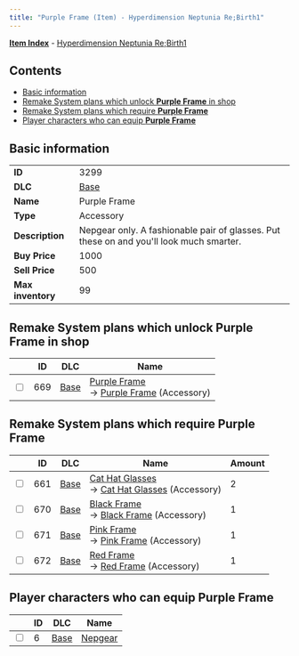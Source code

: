 ```yaml
---
title: "Purple Frame (Item) - Hyperdimension Neptunia Re;Birth1"
---
```


[**Item Index**](/neptunia/rb1/item/index.html) - [Hyperdimension Neptunia Re;Birth1](/neptunia/rb1)

## Contents

- [Basic information](#basic-information)
- [Remake System plans which unlock **Purple Frame** in shop](#remake-system-plans-which-unlock-purple-frame-in-shop)
- [Remake System plans which require **Purple Frame**](#remake-system-plans-which-require-purple-frame)
- [Player characters who can equip **Purple Frame**](#player-characters-who-can-equip-purple-frame)

## Basic information

|   |   |
| -- | -- |
| **ID** | 3299 |
| **DLC** | [Base](/neptunia/rb1/dlc/1-base.html) |
| **Name** | Purple Frame |
| **Type** | Accessory |
| **Description** | Nepgear only. A fashionable pair of glasses. Put these on and you'll look much smarter. |
| **Buy Price** | 1000 |
| **Sell Price** | 500 |
| **Max inventory** | 99 |

## Remake System plans which unlock **Purple Frame** in shop

|    | ID | DLC | Name |
| -- | -- | --- | ---- |
| <input type="checkbox" id="rb1-remake-1-669" class="trackbox" /> | 669 | [Base](/neptunia/rb1/dlc/1-base.html) | [Purple Frame](/neptunia/rb1/remake/1-669-purple-frame.html)<br />→ [Purple Frame](/neptunia/rb1/item/1-3299-purple-frame.html) (Accessory) |

## Remake System plans which require **Purple Frame**

|    | ID | DLC | Name | Amount |
| -- | -- | --- | ---- | ------ |
| <input type="checkbox" id="rb1-remake-1-661" class="trackbox" /> | 661 | [Base](/neptunia/rb1/dlc/1-base.html) | [Cat Hat Glasses](/neptunia/rb1/remake/1-661-cat-hat-glasses.html)<br />→ [Cat Hat Glasses](/neptunia/rb1/item/1-3291-cat-hat-glasses.html) (Accessory) | 2 |
| <input type="checkbox" id="rb1-remake-1-670" class="trackbox" /> | 670 | [Base](/neptunia/rb1/dlc/1-base.html) | [Black Frame](/neptunia/rb1/remake/1-670-black-frame.html)<br />→ [Black Frame](/neptunia/rb1/item/1-3300-black-frame.html) (Accessory) | 1 |
| <input type="checkbox" id="rb1-remake-1-671" class="trackbox" /> | 671 | [Base](/neptunia/rb1/dlc/1-base.html) | [Pink Frame](/neptunia/rb1/remake/1-671-pink-frame.html)<br />→ [Pink Frame](/neptunia/rb1/item/1-3301-pink-frame.html) (Accessory) | 1 |
| <input type="checkbox" id="rb1-remake-1-672" class="trackbox" /> | 672 | [Base](/neptunia/rb1/dlc/1-base.html) | [Red Frame](/neptunia/rb1/remake/1-672-red-frame.html)<br />→ [Red Frame](/neptunia/rb1/item/1-3302-red-frame.html) (Accessory) | 1 |

## Player characters who can equip **Purple Frame**

|    | ID | DLC | Name |
| -- | -- | --- | ---- |
| <input type="checkbox" id="rb1-player-1-6" class="trackbox" /> | 6 | [Base](/neptunia/rb1/dlc/1-base.html) | [Nepgear](/neptunia/rb1/player/1-6-nepgear.html) |